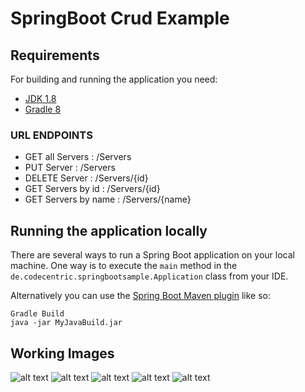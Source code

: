 # SpringBoot Crud Example

## Requirements
For building and running the application you need:
- [JDK 1.8](http://www.oracle.com/technetwork/java/javase/downloads/jdk8-downloads-2133151.html)
- [Gradle 8](https://gradle.org)

### URL ENDPOINTS
- GET all Servers : /Servers
- PUT Server : /Servers
- DELETE Server : /Servers/{id}
- GET Servers by id : /Servers/{id}
- GET Servers by name : /Servers/{name}

## Running the application locally
There are several ways to run a Spring Boot application on your local machine. One way is to execute the `main` method in the `de.codecentric.springbootsample.Application` class from your IDE.

Alternatively you can use the [Spring Boot Maven plugin](https://docs.spring.io/spring-boot/docs/current/reference/html/build-tool-plugins-maven-plugin.html) like so:

```shell
Gradle Build
java -jar MyJavaBuild.jar
```

## Working Images
![alt text](https://github.com/II-AmiFooL-II/SpringBoot-Crud-Example/blob/main/CreateServers.png?raw=true)
![alt text](https://github.com/II-AmiFooL-II/SpringBoot-Crud-Example/blob/main/DeleteId.png?raw=true)
![alt text](https://github.com/II-AmiFooL-II/SpringBoot-Crud-Example/blob/main/GetAll.png?raw=true)
![alt text](https://github.com/II-AmiFooL-II/SpringBoot-Crud-Example/blob/main/GetAllId.png?raw=true)
![alt text](https://github.com/II-AmiFooL-II/SpringBoot-Crud-Example/blob/main/GetAllName.png?raw=true)
